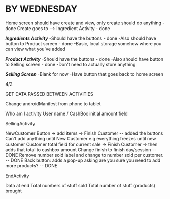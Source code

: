 BY WEDNESDAY
============
Home screen should have create and view, only create should do anything - done
Create goes to --> Ingredient Activity - done

***Ingredients Activity***
-Should have the buttons - done
-Also should have button to Product screen - done
-Basic, local storage somehow where you can view what you've added 


***Product Activity***
-Should have the buttons - done
-Also should have button to Selling screen - done
-Don't need to actually store anything


***Selling Screen***
-Blank for now
-Have button that goes back to home screen


4/2

GET DATA PASSED BETWEEN ACTIVITIES

Change androidManifest from phone to tablet 

Who am I activity
User name / CashBox initial amount field

SellingActivity

NewCustomer Button -> add items -> Finish Customer  -- added the buttons
Can't add anything until New Customer e.g everything freezes until new customer
Customer total field for current sale -> Finish Customer -> then adds that total to cashbox amount
Change finish to finish day/session -- DONE
Remove number sold label and change to number sold per customer.  -- DONE
Back button: adds a pop-up asking are you sure you need to add more products? -- DONE

EndActivity

Data at end
Total numbers of stuff sold
Total number of stuff (products) brought

